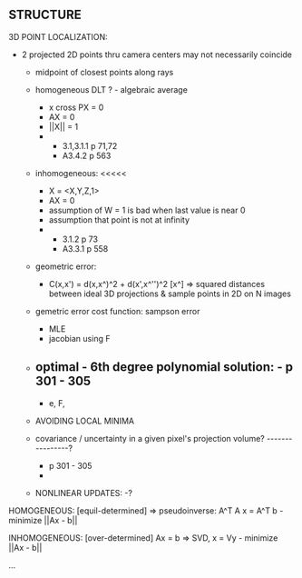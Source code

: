 ## STRUCTURE


3D POINT LOCALIZATION:


- 2 projected 2D points thru camera centers may not necessarily coincide
	- midpoint of closest points along rays
	- homogeneous DLT ? - algebraic average
		- x cross PX = 0
		- AX = 0
		- ||X|| = 1
		- 
			- 3.1,3.1.1 p 71,72
			- A3.4.2 p 563
	- inhomogeneous: <<<<< 
		- X = <X,Y,Z,1>
		- AX = 0
		- assumption of W = 1 is bad when last value is near 0
		- assumption that point is not at infinity
		- 
			- 3.1.2 p 73
			- A3.3.1 p 558
	- geometric error:
		- C(x,x') = d(x,x^)^2 + d(x',x^'')^2 [x^]
			=> squared distances between ideal 3D projections & sample points in 2D on N images
	- gemetric error cost function: sampson error
		- MLE
		- jacobian using F
	- optimal - 6th degree polynomial solution: - p 301 - 305
		- 
		- e, F, 


	- AVOIDING LOCAL MINIMA


	- covariance / uncertainty in a given pixel's projection volume?
		----------------?
		- p 301 - 305
		- 

	- NONLINEAR UPDATES:
		-?




HOMOGENEOUS: [equil-determined]
	=> pseudoinverse: A^T A x = A^T b
	- minimize ||Ax - b||

INHOMOGENEOUS: [over-determined]
	Ax = b
	=> SVD, x = Vy
	- minimize ||Ax - b||














...